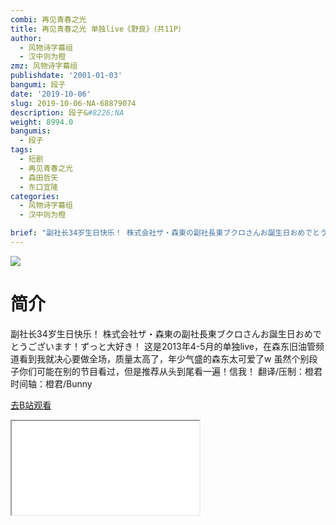 ```yaml
---
combi: 再见青春之光
title: 再见青春之光 单独live《野良》（共11P）
author:
  - 风物诗字幕组
  - 汉中则为橙
zmz: 风物诗字幕组
publishdate: '2001-01-03'
bangumi: 段子
date: '2019-10-06'
slug: 2019-10-06-NA-68879074
description: 段子&#8226;NA
weight: 8994.0
bangumis:
  - 段子
tags:
  - 短剧
  - 再见青春之光
  - 森田哲矢
  - 东口宜隆
categories:
  - 风物诗字幕组
  - 汉中则为橙

brief: "副社长34岁生日快乐！ 株式会社ザ・森東の副社長東ブクロさんお誕生日おめでとうございます！ずっと大好き！ 这是2013年4-5月的单独live，在森东旧油管频道看到我就决心要做全场，质量太高了，年少气盛的森东太可爱了w 虽然个别段子你们可能在别的节目看过，但是推荐从头到尾看一遍！信我！ 翻译/压制：橙君 时间轴：橙君/Bunny"
---
```

![](https://raw.githubusercontent.com/tcgriffith/owaraisite/master/static/tmpimg/aa82c07a017d53819f9c35d54c8038e9675fdb5d.jpg.480.jpg)
# 简介  
副社长34岁生日快乐！
株式会社ザ・森東の副社長東ブクロさんお誕生日おめでとうございます！ずっと大好き！
这是2013年4-5月的单独live，在森东旧油管频道看到我就决心要做全场，质量太高了，年少气盛的森东太可爱了w 虽然个别段子你们可能在别的节目看过，但是推荐从头到尾看一遍！信我！
翻译/压制：橙君 时间轴：橙君/Bunny  

[去B站观看](https://www.bilibili.com/video/av68879074/)
<div class ="resp-container"><iframe class="testiframe" src="//player.bilibili.com/player.html?aid=68879074"", scrolling="no", allowfullscreen="true" > </iframe></div> 
